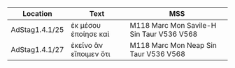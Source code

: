 | Location | Text | MSS |
|----|----------|------|
|AdStag1.4.1/25|ἐκ μέσου ἐποίησε καὶ|M118 Marc Mon Savile-H Sin Taur V536 V568|
|AdStag1.4.1/27|ἐκεῖνο ἂν εἴποιμεν ὅτι|M118 Marc Mon Neap Sin Taur V536 V568|

